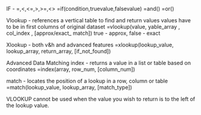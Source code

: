 IF - =,<,<=,>,>=,<>
=if(condition,truevalue,falsevalue)
=and()
=or()

Vlookup - references a vertical table to find and return values
values have to be in first columns of original dataset
=vlookup(value, yable_array , col_index , [approx/exact_ match])
true - approx, false - exact

Xlookup - both v&h and advanced features 
=xlookup(lookup_value, lookup_array, return_array, [if_not_found])

Advanced Data Matching
index - returns a value in a list or table based on coordinates
=index(array, row_num, [column_num])

match - locates the position of a lookup in a row, column or table
=match(lookup_value, lookup_array, [match_type])

VLOOKUP cannot be used when the value you wish to return is to the left of the lookup value. 
